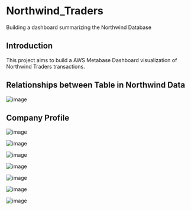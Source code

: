 # Northwind_Traders
Building a dashboard summarizing the Northwind Database

Introduction
-------------------------------------
This project aims to build a AWS Metabase Dashboard visualization of Northwind Traders transactions.



Relationships between Table in Northwind Data
----------------------------------------------

![image](https://user-images.githubusercontent.com/55586376/151537971-f07ff8c7-616b-47ee-b0fd-7e14851245a5.png)



Company Profile
--------------------------------------------------------------------------------------------------------
![image](https://user-images.githubusercontent.com/55586376/151712594-f93e2f3b-bb9f-44d2-8486-3dee112cc678.png)


![image](https://user-images.githubusercontent.com/55586376/151806243-50dcc7cf-5b03-4f68-a800-ab76070562a7.png)



![image](https://user-images.githubusercontent.com/55586376/152330800-403d0e69-2636-4508-8418-b4ba99f4cb6b.png)



![image](https://user-images.githubusercontent.com/55586376/152616729-b2f9910d-aafb-4769-b1f5-5a50046ae33f.png)



![image](https://user-images.githubusercontent.com/55586376/152656039-bcbab7d5-0a46-4fe8-8881-f625eb200d39.png)


![image](https://user-images.githubusercontent.com/55586376/152837343-c540fc6e-e7f2-4c83-8d49-514509521b74.png)


![image](https://user-images.githubusercontent.com/55586376/152837407-9fa61323-cccd-4ebe-944d-874cec092bef.png)


